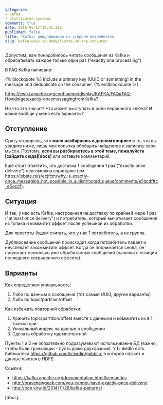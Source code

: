```yaml
---
categories:
- kafka
- distributed-systems
comments: true
date: 2016-06-17T14:41:32Z
published: false
title: 'Kafka: дедупликация на стороне потребителя'
slug: kafka-ways-to-deduplicate-on-the-consumer
---
```


Допустим, вам понадобилось читать сообщения из Kafka и обрабатывать каждое
только один раз ("exactly one processing").

В FAQ Kafka написано:

{% blockquote %}
Include a primary key (UUID or something) in the message and deduplicate on the consumer.
{% endblockquote %}

https://cwiki.apache.org/confluence/display/KAFKA/FAQ#FAQ-HowdoIgetexactly-oncemessagingfromKafka?

Но что это значит? Что может выступать в роли первичного ключа? И какие вообще
у меня есть варианты?

<!--more-->

## Отступление

Сразу оговорюсь, что **мало разбираюсь в данном вопросе** и то, что вы увидите
ниже, лишь моя попытка обобщить найденное и записать свои мысли. Поэтому,
**если вы разбираетесь в этой теме, пожалуйста [зайдите сюда][docs]** или оставьте
комментарий.

Ещё стоит отметить, что доставка 1 сообщения 1 раз ("exactly once delivery")
невозможна впринципе (см.
https://lobste.rs/s/ecjfcm/why_is_exactly-once_messaging_not_possible_in_a_distributed_queue/comments/e5qcdf#c_e5qcdf).

## Ситуация

И так, у нас есть Kafka, настроенная на доставку по крайней мере 1 раз ("at
least once delivery") и потребитель, который вычитывает сообщения из топика и
коммитит оффсет после успешной их обработки.

Для простоты будем считать, что у нас 1 потребитель, а не группа.

Дублирование сообщений происходит когда потребитель падает и неуспевает
закоммитить оффсет. Когда он поднимается снова, он прочитает несколько уже
обработанных сообщений (начиная с позиции последнего сохраненного оффсета).

## Варианты

Как определяем уникальность:

1. Либо по данным в сообщении (тот самый UUID, другие варианты)
2. Либо по topic/partition/offset

Как избежать повторной обработки:

1. Хранить topic/partition/offset вместе с данными и коммитить их в 1 транзакции
2. Уникальный индекс на данные в сообщении
3. Сделать обработку идемпотентной

Пункты 1 и 2 не обязательно подразумевают использование БД (важно, чтобы были
транзакции - пусть даже двухфазные). У LinkedIn есть библиотека
https://github.com/linkedin/gobblin, в которой оффсет и данные льются в HDFS.

Ссылки:

- https://kafka.apache.org/documentation.html#semantics
- http://bravenewgeek.com/you-cannot-have-exactly-once-delivery/
- http://ben.kirw.in/2014/11/28/kafka-patterns/

[docs]:
